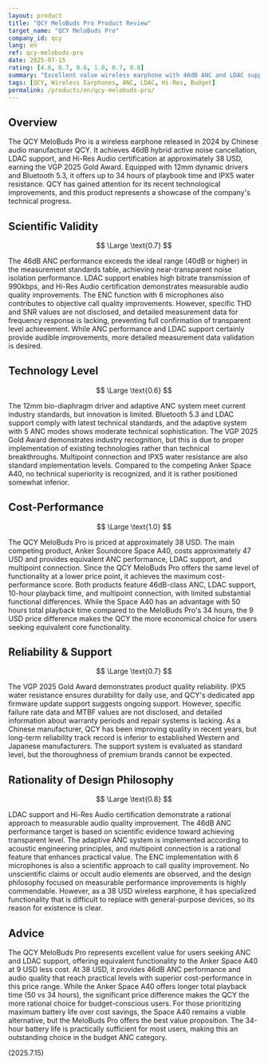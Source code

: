 ```yaml
---
layout: product
title: "QCY MeloBuds Pro Product Review"
target_name: "QCY MeloBuds Pro"
company_id: qcy
lang: en
ref: qcy-melobuds-pro
date: 2025-07-15
rating: [4.0, 0.7, 0.6, 1.0, 0.7, 0.8]
summary: "Excellent value wireless earphone with 46dB ANC and LDAC support at 38 USD, offering superior cost-performance compared to more expensive alternatives"
tags: [QCY, Wireless Earphones, ANC, LDAC, Hi-Res, Budget]
permalink: /products/en/qcy-melobuds-pro/
---
```


## Overview

The QCY MeloBuds Pro is a wireless earphone released in 2024 by Chinese audio manufacturer QCY. It achieves 46dB hybrid active noise cancellation, LDAC support, and Hi-Res Audio certification at approximately 38 USD, earning the VGP 2025 Gold Award. Equipped with 12mm dynamic drivers and Bluetooth 5.3, it offers up to 34 hours of playbook time and IPX5 water resistance. QCY has gained attention for its recent technological improvements, and this product represents a showcase of the company's technical progress.

## Scientific Validity

$$ \Large \text{0.7} $$

The 46dB ANC performance exceeds the ideal range (40dB or higher) in the measurement standards table, achieving near-transparent noise isolation performance. LDAC support enables high bitrate transmission of 990kbps, and Hi-Res Audio certification demonstrates measurable audio quality improvements. The ENC function with 6 microphones also contributes to objective call quality improvements. However, specific THD and SNR values are not disclosed, and detailed measurement data for frequency response is lacking, preventing full confirmation of transparent level achievement. While ANC performance and LDAC support certainly provide audible improvements, more detailed measurement data validation is desired.

## Technology Level

$$ \Large \text{0.6} $$

The 12mm bio-diaphragm driver and adaptive ANC system meet current industry standards, but innovation is limited. Bluetooth 5.3 and LDAC support comply with latest technical standards, and the adaptive system with 5 ANC modes shows moderate technical sophistication. The VGP 2025 Gold Award demonstrates industry recognition, but this is due to proper implementation of existing technologies rather than technical breakthroughs. Multipoint connection and IPX5 water resistance are also standard implementation levels. Compared to the competing Anker Space A40, no technical superiority is recognized, and it is rather positioned somewhat inferior.

## Cost-Performance

$$ \Large \text{1.0} $$

The QCY MeloBuds Pro is priced at approximately 38 USD. The main competing product, Anker Soundcore Space A40, costs approximately 47 USD and provides equivalent ANC performance, LDAC support, and multipoint connection. Since the QCY MeloBuds Pro offers the same level of functionality at a lower price point, it achieves the maximum cost-performance score. Both products feature 46dB-class ANC, LDAC support, 10-hour playback time, and multipoint connection, with limited substantial functional differences. While the Space A40 has an advantage with 50 hours total playback time compared to the MeloBuds Pro's 34 hours, the 9 USD price difference makes the QCY the more economical choice for users seeking equivalent core functionality.

## Reliability & Support

$$ \Large \text{0.7} $$

The VGP 2025 Gold Award demonstrates product quality reliability. IPX5 water resistance ensures durability for daily use, and QCY's dedicated app firmware update support suggests ongoing support. However, specific failure rate data and MTBF values are not disclosed, and detailed information about warranty periods and repair systems is lacking. As a Chinese manufacturer, QCY has been improving quality in recent years, but long-term reliability track record is inferior to established Western and Japanese manufacturers. The support system is evaluated as standard level, but the thoroughness of premium brands cannot be expected.

## Rationality of Design Philosophy

$$ \Large \text{0.8} $$

LDAC support and Hi-Res Audio certification demonstrate a rational approach to measurable audio quality improvement. The 46dB ANC performance target is based on scientific evidence toward achieving transparent level. The adaptive ANC system is implemented according to acoustic engineering principles, and multipoint connection is a rational feature that enhances practical value. The ENC implementation with 6 microphones is also a scientific approach to call quality improvement. No unscientific claims or occult audio elements are observed, and the design philosophy focused on measurable performance improvements is highly commendable. However, as a 38 USD wireless earphone, it has specialized functionality that is difficult to replace with general-purpose devices, so its reason for existence is clear.

## Advice

The QCY MeloBuds Pro represents excellent value for users seeking ANC and LDAC support, offering equivalent functionality to the Anker Space A40 at 9 USD less cost. At 38 USD, it provides 46dB ANC performance and audio quality that reach practical levels with superior cost-performance in this price range. While the Anker Space A40 offers longer total playback time (50 vs 34 hours), the significant price difference makes the QCY the more rational choice for budget-conscious users. For those prioritizing maximum battery life over cost savings, the Space A40 remains a viable alternative, but the MeloBuds Pro offers the best value proposition. The 34-hour battery life is practically sufficient for most users, making this an outstanding choice in the budget ANC category.

(2025.7.15)
